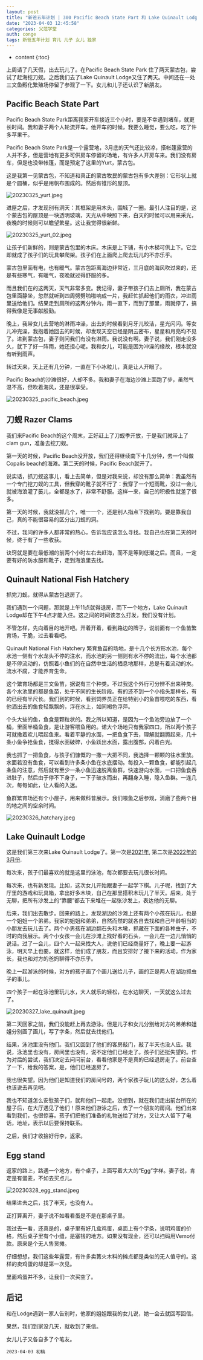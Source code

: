 ```yaml
---
layout: post
title: "新爸五年计划 | 300 Pacific Beach State Part 和 Lake Quinault Lodge"
date: "2023-04-03 12:45:58"
categories: 父范学堂
auth: conge
tags: 新爸五年计划 育儿 儿子 女儿 独家
---
```

* content
{:toc}

上周请了几天假，出去玩儿了。在Pacific Beach State Park 住了两天蒙古包，尝试了赶海挖刀蚬。之后我们去了Lake Quinault Lodge又住了两天。中间还在一处三文鱼孵化繁殖场停留了参观了一下。女儿和儿子还认识了新朋友。




## Pacific Beach State Part

Pacific Beach State Park距离我家开车接近三个小时，要是不幸遇到堵车，就更长时间。我和妻子两个人轮流开车。他开车的时候，我要么睡觉，要么吃，吃了许多苹果干。

Pacific Beach State Park是一个露营地，3月底的天气还比较凉，搭帐篷露营的人并不多，但是营地有更多可供房车停留的场地，有许多人开房车来。我们没有房车，但是也没带帐篷，而是预定了这里的Yurt，蒙古包。

这是我第一见蒙古包，不知道和真正的蒙古牧民的蒙古包有多大差别：它形状上就是个圆桶，似乎是用帆布围成的。然后有锥形的屋顶。

![20230325_yurt.jpeg](https://s2.loli.net/2023/04/04/bEWSifPaFuBCH4k.jpg)

进屋之后，才发现别有洞天：其框架是用木头，围城了一圈。最引人注目的是，这个蒙古包的屋顶是一块透明玻璃，天光从中映照下来，白天的时候可以用来采光，夜晚的时候则可以瞻望繁星。这让我觉得很新鲜。

![20230325_yurt_02.jpeg](https://s2.loli.net/2023/04/04/VjJlufwdWp8A6Gr.jpg)

让孩子们新鲜的，则是蒙古包里的木床。木床是上下铺，有小木梯可供上下。它立即就成了孩子们的玩具攀爬架。孩子们在上面爬上爬去玩儿的不亦乐乎。

蒙古包里面有电，也有暖气。蒙古包距离海边非常近，三月底的海风吹过来的，还是有些寒气，有暖气，夜晚就过得舒服的多。

而且我们在的这两天，天气非常多变。我记得，妻子带孩子们去上厕所，我在蒙古包里面静坐，忽然就听到四周劈劈啪啪响成一片，我赶忙抓起他们的雨衣，冲进雨里送给他们。结果走到厕所的这两分钟内，雨一直下，而到了那里，雨就停了，搞得我像是无事献殷勤。

晚上，我带女儿去营地的淋雨冲澡，出去的时候看到月牙儿皎洁，星光闪闪。等女儿冲完澡，我抱着她回去的时候，却发现天空已经是阴云密布，星星和月亮均不见了。进到蒙古包，妻子则问我们有没有淋雨。我说没有啊。妻子说，我们刚走没多久，就下了好一阵雨，她还担心呢。我和女儿，可能是因为冲澡的缘故，根本就没有听到雨声。

转过天来，天上还有几分钟，一直在下小冰粒儿，真是让人开眼了。

Pacific Beach的沙滩很好，人却不多。我和妻子在海边沙滩上面跑了步，虽然气温不高，但吹着海风，还是很享受。

![20230325_pacific_beach.jpeg](https://s2.loli.net/2023/04/04/eMVk43JDGPtpUv1.jpg)

## 刀蚬 Razer Clams

我们来Pacific Beach的这个周末，正好赶上了刀蚬季开放，于是我们就带上了clam gun，准备去挖刀蚬。

第一天的时候，Pacific Beach没开放，我们还得继续南下十几分钟，去一个叫做Copalis beach的海滩。第二天的时候，Pacific Beach就开了。

说实话，抓刀蚬这事儿，看上去简单，但是对我来说，却没有那么简单：我虽然有一个专门挖刀蚬的工具，但我穿的靴子就不行了：我穿了一个短雨靴，没过一会儿就被海浪灌了篓儿，全都是水了，非常不舒服。这样一来，自己的积极性就差了很多。

第一天的时候，我就没抓几个，唯一一个，还是别人指点下找到的。要是靠我自己，真的不能很容易的区分出刀蚬的洞。

不过，我问的许多人都非常的热心，告诉我应该怎么寻找。我自己也在第二天的时候，终于有了一些收获。

诀窍就是要在最低潮的前两个小时左右去赶海，而不是等到低潮之后。而且，一定要有好的防水服和靴子，走到海浪里去找。

## Quinault National Fish Hatchery

抓完刀蚬，就得从蒙古包退房了。

我们遇到一个问题，那就是上午11点就得退房，而下一个地方，Lake Quinault Lodge却在下午4点才能入住。这之间的时间该怎么打发，我们没有计划。

不管怎样，先向着目的地开吧。开着开着，看到路边的牌子，说前面有一个鱼苗繁育场，干脆，过去看看吧。

Quinault National Fish Hatchery 繁育鱼苗的场地，是十几个长方形水池，每个水池一侧有个水龙头不停的注水，而水池的另一侧则有水不停的流出，每个水池都是不停流动的，仿照着小鱼们的在自然中生活的栖息地那样，总是有着流动的水。流水不腐，才能养育生命。

这个繁育场都是三文鱼苗，据说有三个种类。不过我这个外行可分辨不出来种类。各个水池里的都是鱼苗，处于不同的生长阶段。有的还不到一个小指头那样长，有的已经有半尺长。我们到的时候，看到饲养员正在给特别小的鱼苗喂吃的东西，看他洒出去的鱼食轻飘飘的，浮在水上，如同褐色浮萍。

个头大些的鱼，鱼食是颗粒状的。我之所以知道，是因为一个鱼池旁边放了一个桶，里面半桶鱼食，是让游客喂鱼用的。诺大个场地只有我家四口，所以两个孩子可就撒着欢儿喂起鱼来。看着平静的水面，一把鱼食下去，理解就翻腾起来，几十条小鱼争抢鱼食，搅得水面破碎，小鱼跃出水面，露出腹部，闪着白光。

我也抓了一把鱼食，与孩子们慷慨的一撒一大把不同，我选择一颗颗的往水里放。水面若没有鱼食，可以看到许多条小鱼在水底摆动。每投入一颗鱼食，都能引起几条鱼的注意，然后就有至少一条小鱼迅速脱离鱼群，快速游向水面，一口把鱼食吞进肚子，然后由于停不下身子，一下子破水而出，再翻身入睡，隐入鱼群。一连几次，每每如此，让人看的入迷。

鱼群繁育场还有个小屋子，用来做科普展示。我们喂鱼之后参观，消磨了些两个目的地之间的空余时间。

![20230326_hatchary.jpeg](https://s2.loli.net/2023/04/04/wkaSvVCh5MgX8ln.jpg)

## Lake Quinault Lodge

这是我们第三次来Lake Quinault Lodge了。第一次是[2021年](/2021/04/18/NewDaddy-spring-break/#lake-quinault), 第二次是[2022年的3月份](/2022/03/14/NewDay-lake-quinault-lodge/).

每次来，孩子们最喜欢的就是这里的泳池，每次都要去玩儿很长时间。

每次来，也有新发现。比如，这次女儿开始跟妻子一起学下棋。儿子呢，找到了大厅里的游戏和玩具箱，拿出好多木块，自己在那里搭积木玩儿了半天。后来，处于无聊，把所有沙发上的“靠腰”都去下来堆在一起张沙发上，表达他的无聊。

后来，我们出去散步。回来的路上，发现湖边的沙滩上还有两个小孩在玩儿，也是一个姐姐一个弟弟。我家的姐姐和弟弟，自然而然的就各自去找和自己年龄相当的小朋友去玩儿去了。两个小男孩在湖边翻石头和木墩，抓藏在下面的各种虫子，不时的向我展示。两个小女孩一会儿在沙滩上找好看的石头，一会儿在一边儿悄悄的说话。过了一会儿，四个人一起来找大人，说他们已经商量好了，晚上要一起游泳，明天早上也要。就这样，他们成了朋友，而且安排好了接下来的活动。作为家长，我也和对方的爸妈聊得不亦乐乎。

晚上一起游泳的时候，对方的孩子画了个画儿送给儿子，画的正是两人在湖边抓虫子的事儿。

四个孩子一起在泳池里玩儿水，大人就乐的轻松，在水边聊天，一天就这么过去了。

![20230327_lake_quinault.jpeg](https://s2.loli.net/2023/04/04/vd8EzhARWfUpo4y.jpg)

第二天回家之前，我们没能赶上再去游泳。但是儿子和女儿分别给对方的弟弟和姐姐分别画了画儿，写了字条，然后就去找他们。

结果，泳池里没有他们。我们又回到了他们的客房敲门，敲了半天也没人应。我说，泳池里也没有，房间里也没有，说不定他们已经走了。孩子们还挺失望的。作为对后的尝试，我们决定去问问前台，看看他家是不是真的已经退房走了。前台查了一下，给我的答案，是，他们已经退房了。

我也很失望。因为他们是知道我们的房间号的，两个家孩子玩儿的这么好，怎么着也该说去再见吧。

我也不知道怎么安慰孩子们，就和他们一起走。没想到，就在我们走出前台所在的屋子后，在大厅遇见了他们！原来他们游泳之后，去了一个朋友的房间。他们出来看到我们，也很惊喜。孩子们把他们准备的礼物送给了对方，又让大人留下了电话，地址，表示以后要保持联系。

之后，我们才收拾好行李，返家。

## Egg stand

返家的路上，路遇一个地方，有个桌子，上面写着大大的“Egg”字样。妻子说，肯定是有蛋麦，不如去买点儿。

![20230328_egg_stand.jpeg](https://s2.loli.net/2023/04/04/meAqlp14IbigwFX.jpg)

结果进去之后，找了半天，也没有人。

正打算离开，妻子说不如看看蛋是不是在那桌子里。

我过去一看，还真是的，桌子里有好几盒鸡蛋，桌面上有个字条，说明鸡蛋的价格，然后桌子里有个小缝，是塞钱的地方。如果没有现金，还可以扫码用Vemo付款。原来是个无人售货摊。

仔细想想，我们这些年露营，有许多卖篝火木料的摊点都是类似的无人值守的。这样的卖鸡蛋的却是第一次见。

里面鸡蛋并不多，让我们一次买空了。

## 后记

和在Lodge遇到一家人告别时，他家的姐姐跟我的女儿说，她一会去就回写回信。

果然，我们到家没几天，就收到了来信。

女儿儿子又各自多了个笔友。

```
2023-04-03 初稿
```
